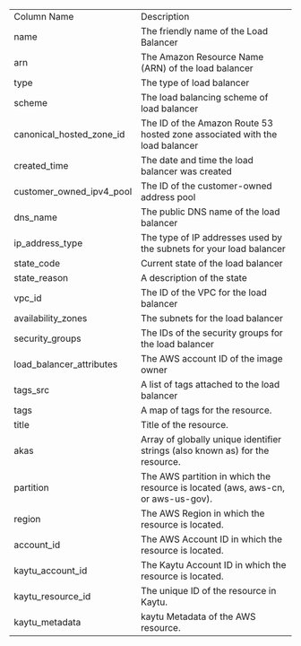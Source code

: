 <table>
	<tr><td>Column Name</td><td>Description</td></tr>
	<tr><td>name</td><td>The friendly name of the Load Balancer</td></tr>
	<tr><td>arn</td><td>The Amazon Resource Name (ARN) of the load balancer</td></tr>
	<tr><td>type</td><td>The type of load balancer</td></tr>
	<tr><td>scheme</td><td>The load balancing scheme of load balancer</td></tr>
	<tr><td>canonical_hosted_zone_id</td><td>The ID of the Amazon Route 53 hosted zone associated with the load balancer</td></tr>
	<tr><td>created_time</td><td>The date and time the load balancer was created</td></tr>
	<tr><td>customer_owned_ipv4_pool</td><td>The ID of the customer-owned address pool</td></tr>
	<tr><td>dns_name</td><td>The public DNS name of the load balancer</td></tr>
	<tr><td>ip_address_type</td><td>The type of IP addresses used by the subnets for your load balancer</td></tr>
	<tr><td>state_code</td><td>Current state of the load balancer</td></tr>
	<tr><td>state_reason</td><td>A description of the state</td></tr>
	<tr><td>vpc_id</td><td>The ID of the VPC for the load balancer</td></tr>
	<tr><td>availability_zones</td><td>The subnets for the load balancer</td></tr>
	<tr><td>security_groups</td><td>The IDs of the security groups for the load balancer</td></tr>
	<tr><td>load_balancer_attributes</td><td>The AWS account ID of the image owner</td></tr>
	<tr><td>tags_src</td><td>A list of tags attached to the load balancer</td></tr>
	<tr><td>tags</td><td>A map of tags for the resource.</td></tr>
	<tr><td>title</td><td>Title of the resource.</td></tr>
	<tr><td>akas</td><td>Array of globally unique identifier strings (also known as) for the resource.</td></tr>
	<tr><td>partition</td><td>The AWS partition in which the resource is located (aws, aws-cn, or aws-us-gov).</td></tr>
	<tr><td>region</td><td>The AWS Region in which the resource is located.</td></tr>
	<tr><td>account_id</td><td>The AWS Account ID in which the resource is located.</td></tr>
	<tr><td>kaytu_account_id</td><td>The Kaytu Account ID in which the resource is located.</td></tr>
	<tr><td>kaytu_resource_id</td><td>The unique ID of the resource in Kaytu.</td></tr>
	<tr><td>kaytu_metadata</td><td>kaytu Metadata of the AWS resource.</td></tr>
</table>